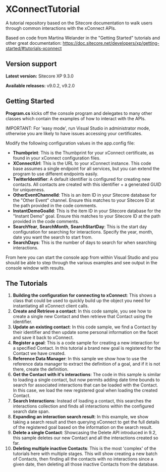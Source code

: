 # XConnectTutorial
A tutorial repository based on the Sitecore documentation to walk users through common interactions with the xConnect APIs.

Based on code from Martina Welander in the "Getting Started" tutorials and other great documentation: https://doc.sitecore.net/developers/xp/getting-started/#tutorials-xconnect

## Version support
**Latest version:** Sitecore XP 9.3.0

**Available releases:** v9.0.2, v9.2.0


## Getting Started
**Program.cs** kicks off the console program and delegates to many other classes which contain the examples of how to interact with the APIs. 

IMPORTANT: For 'easy mode', run Visual Studio in administrator mode, otherwise you are likely to have issues accessing your certificates.

Modify the following configuration values in the app.config file:

 - **Thumbprint**: This is the Thumbprint for your xConnect certificate, as found in your xConnect configuration files.
 - **XConnectUrl**: This is the URL to your xConnect instance. This code base assumes a single endpoint for all services, but you can extend the program to use different endpoints easily.
 - **TwitterIdentifier**: A default identifier is configured for creating new contacts. All contacts are created with this identifier + a generated GUID for uniqueness.
 - **OtherEventChannelId**: This is an item ID in your Sitecore database for the "Other Event" channel. Ensure this matches to your Sitecore ID at the path provided in the code comments.
 - **InstantDemoGoalId**: This is the item ID in your Sitecore database for the "Instant Demo" goal. Ensure this matches to your Sitecore ID at the path provided in the code comments.
 - **SearchYear**, **SearchMonth**, **SearchStartDay**: This is the start day configuration for searching for interactions. Specify the year, month, date you want the search to start from.
 - **SearchDays**: This is the number of days to search for when searching interactions.
 
From here you can start the console app from within Visual Studio and you should be able to step through the various examples and see output in the console window with results.

## The Tutorials
1. **Building the configuration for connecting to xConnect**: This shows a class that could be used to quickly build up the object you need for instantiating all xConnect client calls.
2. **Create and Retrieve a contact**: In this code sample, you see how to create a single new Contact and then retrieve that Contact using the identifier.
3. **Update an existing contact**: In this code sample, we find a Contact by their identifier and then update some personal information on the facet and save it back to xConnect.
4. **Register a goal**: This is a code sample for creating a new interaction for a specified Contact. In this tutorial a brand new goal is registered for the Contact we have created.
5. **Reference Data Manager**: In this sample we show how to use the reference data manager to extract the definition of a goal, and if it is not there, create the definition.
6. **Get the Contact with it's interactions**: The code in this sample is similar to loading a single contact, but now permits adding date time bounds to search for associated interactions that can be loaded with the Contact. In this case, we load the new registered goal when loading the created Contact.
7. **Search Interactions**: Instead of loading a contact, this searches the interactions collection and finds all interactions within the configured search date span.
8. **Expanding an interaction search result**: In this example, we show taking a search result and then querying xConnect to get the full details of the registered goal based on the information on the search result.
9. **Delete a single Contact**: Showcasing the Delete API introduced in 9.2, this sample deletes our new Contact and all the interactions created so far.
10. **Deleting multiple inactive Contacts**: This is the most 'complex' of the tutorials here with multiple stages. This will show creating a new batch of Contacts, then finding all the contacts with no interactions since a given date, then deleting all those inactive Contacts from the database.

